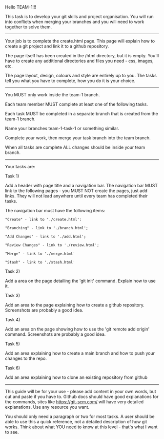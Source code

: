 Hello TEAM-1!!!

This task is to develop your git skills and project organisation. You will run into conflicts when merging your branches and you will need to work together to solve them.

--------------------------------------

Your job is to complete the create.html page. This page will explain how to create a git project and link it to a github repository.

The page itself has been created in the /html directory, but it is empty. You'll have to create any additional directories and files you need - css, images, etc.

The page layout, design, colours and style are entirely up to you. The tasks tell you what you have to complete, how you do it is your choice.

--------------------------------------

You MUST only work inside the team-1 branch. 

Each team member MUST complete at least one of the following tasks.

Each task MUST be completed in a separate branch that is created from the team-1 branch.

Name your branches team-1-task-1 or something similar.

Complete your work, then merge your task branch into the team branch. 

When all tasks are complete ALL changes should be inside your team branch.

--------------------------------------

Your tasks are:

Task 1) 

Add a header with page title and a navigation bar.
The navigation bar MUST link to the following pages - you MUST NOT create the pages, just add links. They will not lead anywhere until every team has completed their tasks.

The navigation bar must have the following items:

    "Create" - link to './create.html':

    "Branching" - link to './branch.html';

    "Add Changes" - link to './add.html';

    "Review Changes" - link to './review.html';

    "Merge" - link to './merge.html'

    "Stash" - link to './stash.html'

Task 2)

Add a area on the page detailing the 'git init' command. Explain how to use it.

Task 3)

Add an area to the page explaining how to create a github repository. Screenshots are probably a good idea.

Task 4)

Add an area on the page showing how to use the 'git remote add origin' command. Screenshots are probably a good idea.

Task 5)

Add an area explaining how to create a main branch and how to push your changes to the repo.

Task 6)

Add an area explaining how to clone an existing repository from github

--------------------------------------

This guide will be for your use - please add content in your own words, but cut and paste if you have to. Github docs should have good explanations for the commands, sites like https://git-scm.com/ will have very detailed explanations. Use any resource you want.

You should only need a paragraph or two for most tasks. A user should be able to use this a quick reference, not a detailed description of how git works. Think about what YOU need to know at this level - that's what I want to see. 






